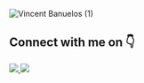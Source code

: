 ![Vincent Banuelos (1)](https://user-images.githubusercontent.com/107886535/183956996-bb5be67a-d0ff-4036-a1d8-4dba10300429.gif)

<h2> Connect with me on 👇</h2>
<a href="https://www.linkedin.com/in/vincent-banuelos/" target="_blank">
<img src="https://img.shields.io/badge/LinkedIn--blue" />
</a>
<a href="https://twitter.com/VBANUELOS21" target="_blank">
<img src="https://img.shields.io/badge/Twitter--blue" />
</a>
